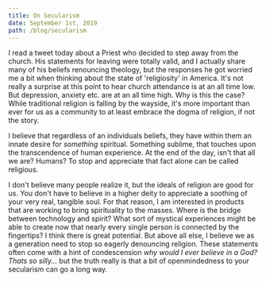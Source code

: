 ```yaml
---
title: On Secularism
date: September 1st, 2019
path: /blog/secularism
---
```

I read a tweet today about a Priest who decided to step away from the church. His statements for leaving were totally valid, and I actually share many of his beliefs renouncing theology, but the responses he got worried me a bit when thinking about the state of 'religiosity' in America. It's not really a surprise at this point to hear church attendance is at an all time low. But depression, anxiety etc. are at an all time high. Why is this the case? While traditional religion is falling by the wayside, it's more important than ever for us as a community to at least embrace the dogma of religion, if not the story.

I believe that regardless of an individuals beliefs, they have within them an innate desire for *something* spiritual. Something sublime, that touches upon the transcendence of human experience. At the end of the day, isn't that all we are? Humans? To stop and appreciate that fact alone can be called religious.

I don't believe many people realize it, but the ideals of religion are good for us. You don't have to believe in a higher deity to appreciate a soothing of your very real, tangible soul. For that reason, I am interested in products that are working to bring spirituality to the masses. Where is the bridge between technology and spirit? What sort of mystical experiences might be able to create now that nearly every single person is connected by the fingertips? I think there is great potential. But above all else, I believe we as a generation need to stop so eagerly denouncing religion. These statements often come with a hint of condescension *why would I ever believe in a God? Thats so silly...* but the truth really is that a bit of openmindedness to your secularism can go a long way.
